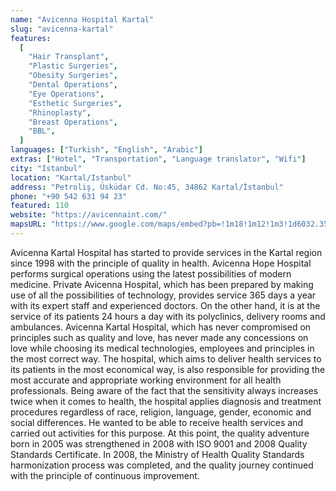 ```yaml
---
name: "Avicenna Hospital Kartal"
slug: "avicenna-kartal"
features:
  [
    "Hair Transplant",
    "Plastic Surgeries",
    "Obesity Surgeries",
    "Dental Operations",
    "Eye Operations",
    "Esthetic Surgeries",
    "Rhinoplasty",
    "Breast Operations",
    "BBL",
  ]
languages: ["Turkish", "English", "Arabic"]
extras: ["Hotel", "Transportation", "Language translator", "Wifi"]
city: "Istanbul"
location: "Kartal/Istanbul"
address: "Petroliş, Üsküdar Cd. No:45, 34862 Kartal/İstanbul"
phone: "+90 542 631 94 23"
featured: 110
website: "https://avicennaint.com/"
mapsURL: "https://www.google.com/maps/embed?pb=!1m18!1m12!1m3!1d6032.357657189987!2d29.173649112046423!3d40.88989198102541!2m3!1f0!2f0!3f0!3m2!1i1024!2i768!4f13.1!3m3!1m2!1s0x14cac39ba757b99d%3A0x538986ab39307e85!2sAvicenna%20Umut%20Hospital!5e0!3m2!1sen!2str!4v1661199443500!5m2!1sen!2str"
---
```


Avicenna Kartal Hospital has started to provide services in the Kartal region since 1998 with the principle of quality in health. Avicenna Hope Hospital performs surgical operations using the latest possibilities of modern medicine. Private Avicenna Hospital, which has been prepared by making use of all the possibilities of technology, provides service 365 days a year with its expert staff and experienced doctors. On the other hand, it is at the service of its patients 24 hours a day with its polyclinics, delivery rooms and ambulances. Avicenna Kartal Hospital, which has never compromised on principles such as quality and love, has never made any concessions on love while choosing its medical technologies, employees and principles in the most correct way. The hospital, which aims to deliver health services to its patients in the most economical way, is also responsible for providing the most accurate and appropriate working environment for all health professionals. Being aware of the fact that the sensitivity always increases twice when it comes to health, the hospital applies diagnosis and treatment procedures regardless of race, religion, language, gender, economic and social differences. He wanted to be able to receive health services and carried out activities for this purpose. At this point, the quality adventure born in 2005 was strengthened in 2008 with ISO 9001 and 2008 Quality Standards Certificate. In 2008, the Ministry of Health Quality Standards harmonization process was completed, and the quality journey continued with the principle of continuous improvement.
